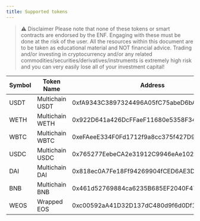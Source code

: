 ```yaml
---
title: Supported tokens
---
```


> ⚠ Disclaimer
> Please note that none of these tokens or smart contracts are endorsed by the ENF. Engaging with these must be done at the risk of the user. 
> All the resources within this document are to be taken as educational material and NOT financial advice. Trading and/or investing in 
> cryptocurrency and/or any related commodities/securities/derivatives/instruments is extremely high risk and you can very easily 
> lose all of your investment capital!

| Symbol    | Token Name      | Address                                                                |
|-----------|-----------------|------------------------------------------------------------------------|
| USDT | Multichain USDT | 0xfA9343C3897324496A05fC75abeD6bAC29f8A40f           |
| WETH | Multichain WETH | 0x922D641a426DcFFaeF11680e5358F34d97d112E1 |
| WBTC | Multichain WBTC | 0xeFAeeE334F0Fd1712f9a8cc375f427D9Cdd40d73 |
| USDC | Multichain USDC | 0x765277EebeCA2e31912C9946eAe1021199B39C61 |
| DAI | Multichain DAI  | 0x818ec0A7Fe18Ff94269904fCED6AE3DaE6d6dC0b |
| BNB | Multichain BNB  | 0x461d52769884ca6235B685EF2040F47d30C94EB5 |
| WEOS | Wrapped EOS     | 0xc00592aA41D32D137dC480d9f6d0Df19b860104F |

